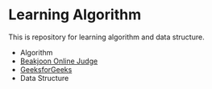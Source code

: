 # Learning Algorithm
This is repository for learning algorithm and data structure.

* Algorithm
 * [Beakjoon Online Judge](https://www.acmicpc.net/)
 * [GeeksforGeeks](https://www.geeksforgeeks.org/fundamentals-of-algorithms/)
* Data Structure
